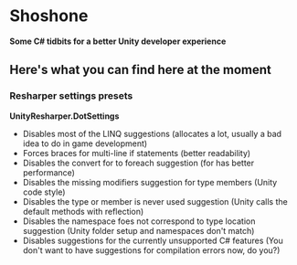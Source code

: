 # Shoshone

**Some C# tidbits for a better Unity developer experience**

## Here's what you can find here at the moment

### Resharper settings presets

**UnityResharper.DotSettings**

* Disables most of the LINQ suggestions (allocates a lot, usually a bad idea to do in game development)
* Forces braces for multi-line if statements (better readability)
* Disables the convert for to foreach suggestion (for has better performance)
* Disables the missing modifiers suggestion for type members (Unity code style)
* Disables the type or member is never used suggestion (Unity calls the default methods with reflection)
* Disables the namespace foes not correspond to type location suggestion (Unity folder setup and namespaces don't match)
* Disables suggestions for the currently unsupported C# features (You don't want to have suggestions for compilation errors now, do you?)
